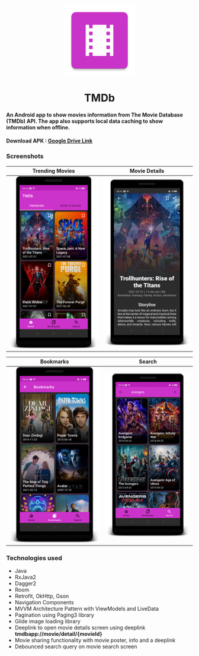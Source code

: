 <p align="center">
  <img src="https://github.com/Devansh-Maurya/TMDb/blob/master/app/src/main/res/mipmap-xxxhdpi/ic_launcher.png" />
  <h1 align="center">TMDb</h1>
</p>

#### An Android app to show movies information from The Movie Database (TMDb) API. The app also supports local data caching to show information when offline.

#### Download APK : [Google Drive Link](https://drive.google.com/file/d/13q8wkfU-GVgQLscUBdrTwzjGZqmGOHSQ/view?usp=sharing)

### Screenshots

| Trending Movies        | Movie Details           |
| ------------- |:-------------:|
| ![Trending Movies](https://github.com/Devansh-Maurya/TMDb/blob/master/screenshots/trending.png "Trending Movies") | ![Movie Details](https://github.com/Devansh-Maurya/TMDb/blob/master/screenshots/details.png "Movie Details") |

| Bookmarks        | Search           |
| ------------- |:-------------:|
| ![Bookmarks](https://github.com/Devansh-Maurya/TMDb/blob/master/screenshots/bookmarks.png "Bookmarks") | ![Search](https://github.com/Devansh-Maurya/TMDb/blob/master/screenshots/search.png "Search") |

### Technologies used 

* Java
* RxJava2
* Dagger2
* Room
* Retrofit, OkHttp, Gson
* Navigation Components
* MVVM Architecture Pattern with ViewModels and LiveData
* Pagination using Paging3 library
* Glide image loading library
* Deeplink to open movie details screen using deeplink **tmdbapp://movie/detail/{movieId}**
* Movie sharing functionality with movie poster, info and a deeplink
* Debounced search query on movie search screen
